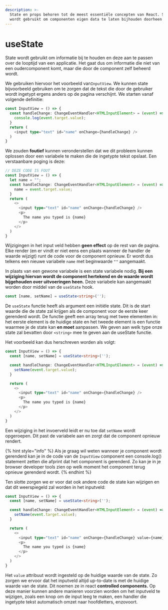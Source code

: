 ```yaml
---
description: >-
  State en props behoren tot de meest essentiële concepten van React. State
  wordt gebruikt om componenten eigen data te laten bijhouden doorheen de tijd.
---
```


# useState

State wordt gebruikt om informatie bij te houden en deze aan te passen over de looptijd van een applicatie. Het gaat dus om informatie die niet van een oudercomponent komt, maar die door de component zelf beheerd wordt.

We gebruiken hiervoor het voorbeeld van`InputView`. We kunnen state bijvoorbeeld gebruiken om te zorgen dat de tekst die door de gebruiker wordt ingetypt ergens anders op de pagina verschijnt. We starten vanaf volgende definitie:

```typescript
const InputView = () => {
  const handleChange: ChangeEventHandler<HTMLInputElement> = (event) => {
    console.log(event.target.value);
  }
  return (
    <input type="text" id="name" onChange={handleChange} />
  )
}
```

We zouden **foutief** kunnen veronderstellen dat we dit probleem kunnen oplossen door een variabele te maken die de ingetypte tekst opslaat. Een verstaanbare poging is deze:

```typescript
// DEZE CODE IS FOUT
const InputView = () => {
  let name = "";
  const handleChange: ChangeEventHandler<HTMLInputElement> = (event) => {
    name = event.target.value;
  }
  return (
    <>
      <input type="text" id="name" onChange={handleChange} />
      <p>
        The name you typed is {name}
      </p>
    </>
  )
}
```

Wijzigingen in het input veld hebben **geen effect** op de rest van de pagina. Elke render (en er vindt er niet eens een plaats wanneer de handler de waarde wijzigt) runt de code voor de component opnieuw. Er wordt dus telkens een nieuwe variabele `name` met beginwaarde `""` aangemaakt.

In plaats van een gewone variabele is een state variabele nodig. **Bij een wijziging hiervan wordt de component hertekend en de waarde wordt bijgehouden over uitvoeringen heen.** Deze variabele kan aangemaakt worden door middel van de `useState` hook.

```typescript
const [name, setName] = useState<string>('');
```

De `useState` functie heeft als argument een initiële state. Dit is de start waarde die de state zal krijgen als de component voor de eerste keer gerenderd wordt. De functie geeft een array terug met twee elementen in: het eerste element is de huidige state en het tweede element is een functie waarmee je de state kan **en moet** aanpassen. We geven aan welk type onze state zal bevatten door `<string>` mee te geven aan de useState functie.

Het voorbeeld kan dus herschreven worden als volgt:

```typescript
const InputView = () => {
  const [name, setName] = useState<string>('');

  const handleChange: ChangeEventHandler<HTMLInputElement> = (event) => {
    setName(event.target.value);
  }

  return (
    <>
      <input type="text" id="name" onChange={handleChange} />
      <p>
        The name you typed is {name}
      </p>
    </>
  )
}
```

Een wijziging in het invoerveld leidt er nu toe dat `setName` wordt opgeroepen. Dit past de variabele aan en zorgt dat de component opnieuw rendert.

{% hint style="info" %}
Als je graag wil weten wanneer je component wordt gerenderd kan je in de code van de `InputView` component een console.log() statement zetten die afprint dat het component is gerenderd. Zo kan je in je browser developer tools zien op welk moment het component terug opnieuw gerenderd wordt.
{% endhint %}

Ten slotte zorgen we er voor dat ook andere code de state kan wijzigen en dat dit weerspiegeld zal worden in het inputveld:

```typescript
const InputView = () => {
  const [name, setName] = useState<string>('');

  const handleChange: ChangeEventHandler<HTMLInputElement> = (event) => {
    setName(event.target.value);
  }

  return (
    <>
      <input type="text" id="name" onChange={handleChange} value={name} />
      <p>
        The name you typed is {name}
      </p>
    </>
  )
}
```

Het `value` attribuut wordt ingesteld op de huidige waarde van de state. Zo zorgen we ervoor dat het inputveld altijd up-to-date is met de huidige waarde van de state. Dit noemen ze in react **controlled components.** Op deze manier kunnen andere manieren voorzien worden om het inputveld te wijzigen, zoals een knop om de input leeg te maken, een handler die ingetypte tekst automatisch omzet naar hoofdletters, enzovoort.
